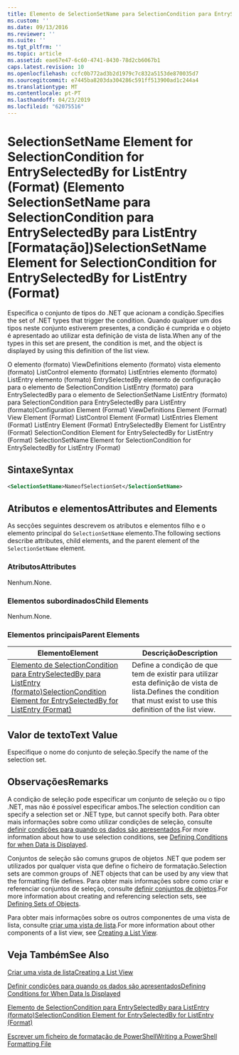 ```yaml
---
title: Elemento de SelectionSetName para SelectionCondition para EntrySelectedBy para ListEntry (formato) | Documentos da Microsoft
ms.custom: ''
ms.date: 09/13/2016
ms.reviewer: ''
ms.suite: ''
ms.tgt_pltfrm: ''
ms.topic: article
ms.assetid: eae67e47-6c60-4741-8430-78d2cb6067b1
caps.latest.revision: 10
ms.openlocfilehash: ccfc0b772ad3b2d1979c7c832a5153de870035d7
ms.sourcegitcommit: e7445ba8203da304286c591ff513900ad1c244a4
ms.translationtype: MT
ms.contentlocale: pt-PT
ms.lasthandoff: 04/23/2019
ms.locfileid: "62075516"
---
```

# <a name="selectionsetname-element-for-selectioncondition-for-entryselectedby-for-listentry-format"></a><span data-ttu-id="84c41-102">SelectionSetName Element for SelectionCondition for EntrySelectedBy for ListEntry (Format) (Elemento SelectionSetName para SelectionCondition para EntrySelectedBy para ListEntry [Formatação])</span><span class="sxs-lookup"><span data-stu-id="84c41-102">SelectionSetName Element for SelectionCondition for EntrySelectedBy for ListEntry (Format)</span></span>

<span data-ttu-id="84c41-103">Especifica o conjunto de tipos do .NET que acionam a condição.</span><span class="sxs-lookup"><span data-stu-id="84c41-103">Specifies the set of .NET types that trigger the condition.</span></span> <span data-ttu-id="84c41-104">Quando qualquer um dos tipos neste conjunto estiverem presentes, a condição é cumprida e o objeto é apresentado ao utilizar esta definição de vista de lista.</span><span class="sxs-lookup"><span data-stu-id="84c41-104">When any of the types in this set are present, the condition is met, and the object is displayed by using this definition of the list view.</span></span>

<span data-ttu-id="84c41-105">O elemento (formato) ViewDefinitions elemento (formato) vista elemento (formato) ListControl elemento (formato) ListEntries elemento (formato) ListEntry elemento (formato) EntrySelectedBy elemento de configuração para o elemento de SelectionCondition ListEntry (formato) para EntrySelectedBy para o elemento de SelectionSetName ListEntry (formato) para SelectionCondition para EntrySelectedBy para ListEntry (formato)</span><span class="sxs-lookup"><span data-stu-id="84c41-105">Configuration Element (Format) ViewDefinitions Element (Format) View Element (Format) ListControl Element (Format) ListEntries Element (Format) ListEntry Element (Format) EntrySelectedBy Element for ListEntry (Format) SelectionCondition Element for EntrySelectedBy for ListEntry (Format) SelectionSetName Element for SelectionCondition for EntrySelectedBy for ListEntry (Format)</span></span>

## <a name="syntax"></a><span data-ttu-id="84c41-106">Sintaxe</span><span class="sxs-lookup"><span data-stu-id="84c41-106">Syntax</span></span>

```xml
<SelectionSetName>NameofSelectionSet</SelectionSetName>
```

## <a name="attributes-and-elements"></a><span data-ttu-id="84c41-107">Atributos e elementos</span><span class="sxs-lookup"><span data-stu-id="84c41-107">Attributes and Elements</span></span>

<span data-ttu-id="84c41-108">As secções seguintes descrevem os atributos e elementos filho e o elemento principal do `SelectionSetName` elemento.</span><span class="sxs-lookup"><span data-stu-id="84c41-108">The following sections describe attributes, child elements, and the parent element of the `SelectionSetName` element.</span></span>

### <a name="attributes"></a><span data-ttu-id="84c41-109">Atributos</span><span class="sxs-lookup"><span data-stu-id="84c41-109">Attributes</span></span>

<span data-ttu-id="84c41-110">Nenhum.</span><span class="sxs-lookup"><span data-stu-id="84c41-110">None.</span></span>

### <a name="child-elements"></a><span data-ttu-id="84c41-111">Elementos subordinados</span><span class="sxs-lookup"><span data-stu-id="84c41-111">Child Elements</span></span>

<span data-ttu-id="84c41-112">Nenhum.</span><span class="sxs-lookup"><span data-stu-id="84c41-112">None.</span></span>

### <a name="parent-elements"></a><span data-ttu-id="84c41-113">Elementos principais</span><span class="sxs-lookup"><span data-stu-id="84c41-113">Parent Elements</span></span>

|<span data-ttu-id="84c41-114">Elemento</span><span class="sxs-lookup"><span data-stu-id="84c41-114">Element</span></span>|<span data-ttu-id="84c41-115">Descrição</span><span class="sxs-lookup"><span data-stu-id="84c41-115">Description</span></span>|
|-------------|-----------------|
|[<span data-ttu-id="84c41-116">Elemento de SelectionCondition para EntrySelectedBy para ListEntry (formato)</span><span class="sxs-lookup"><span data-stu-id="84c41-116">SelectionCondition Element for EntrySelectedBy for ListEntry (Format)</span></span>](./selectioncondition-element-for-entryselectedby-for-listcontrol-format.md)|<span data-ttu-id="84c41-117">Define a condição de que tem de existir para utilizar esta definição de vista de lista.</span><span class="sxs-lookup"><span data-stu-id="84c41-117">Defines the condition that must exist to use this definition of the list view.</span></span>|

## <a name="text-value"></a><span data-ttu-id="84c41-118">Valor de texto</span><span class="sxs-lookup"><span data-stu-id="84c41-118">Text Value</span></span>

<span data-ttu-id="84c41-119">Especifique o nome do conjunto de seleção.</span><span class="sxs-lookup"><span data-stu-id="84c41-119">Specify the name of the selection set.</span></span>

## <a name="remarks"></a><span data-ttu-id="84c41-120">Observações</span><span class="sxs-lookup"><span data-stu-id="84c41-120">Remarks</span></span>

<span data-ttu-id="84c41-121">A condição de seleção pode especificar um conjunto de seleção ou o tipo .NET, mas não é possível especificar ambos.</span><span class="sxs-lookup"><span data-stu-id="84c41-121">The selection condition can specify a selection set or .NET type, but cannot specify both.</span></span> <span data-ttu-id="84c41-122">Para obter mais informações sobre como utilizar condições de seleção, consulte [definir condições para quando os dados são apresentados](./defining-conditions-for-displaying-data.md).</span><span class="sxs-lookup"><span data-stu-id="84c41-122">For more information about how to use selection conditions, see [Defining Conditions for when Data is Displayed](./defining-conditions-for-displaying-data.md).</span></span>

<span data-ttu-id="84c41-123">Conjuntos de seleção são comuns grupos de objetos .NET que podem ser utilizados por qualquer vista que define o ficheiro de formatação.</span><span class="sxs-lookup"><span data-stu-id="84c41-123">Selection sets are common groups of .NET objects that can be used by any view that the formatting file defines.</span></span> <span data-ttu-id="84c41-124">Para obter mais informações sobre como criar e referenciar conjuntos de seleção, consulte [definir conjuntos de objetos](./defining-selection-sets.md).</span><span class="sxs-lookup"><span data-stu-id="84c41-124">For more information about creating and referencing selection sets, see [Defining Sets of Objects](./defining-selection-sets.md).</span></span>

<span data-ttu-id="84c41-125">Para obter mais informações sobre os outros componentes de uma vista de lista, consulte [criar uma vista de lista](./creating-a-list-view.md).</span><span class="sxs-lookup"><span data-stu-id="84c41-125">For more information about other components of a list view, see [Creating a List View](./creating-a-list-view.md).</span></span>

## <a name="see-also"></a><span data-ttu-id="84c41-126">Veja Também</span><span class="sxs-lookup"><span data-stu-id="84c41-126">See Also</span></span>

[<span data-ttu-id="84c41-127">Criar uma vista de lista</span><span class="sxs-lookup"><span data-stu-id="84c41-127">Creating a List View</span></span>](./creating-a-list-view.md)

[<span data-ttu-id="84c41-128">Definir condições para quando os dados são apresentados</span><span class="sxs-lookup"><span data-stu-id="84c41-128">Defining Conditions for When Data Is Displayed</span></span>](./defining-conditions-for-displaying-data.md)

[<span data-ttu-id="84c41-129">Elemento de SelectionCondition para EntrySelectedBy para ListEntry (formato)</span><span class="sxs-lookup"><span data-stu-id="84c41-129">SelectionCondition Element for EntrySelectedBy for ListEntry (Format)</span></span>](./selectioncondition-element-for-entryselectedby-for-listcontrol-format.md)

[<span data-ttu-id="84c41-130">Escrever um ficheiro de formatação de PowerShell</span><span class="sxs-lookup"><span data-stu-id="84c41-130">Writing a PowerShell Formatting File</span></span>](./writing-a-powershell-formatting-file.md)
